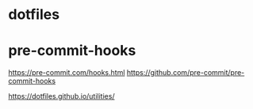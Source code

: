 # dotfiles
# pre-commit-hooks
https://pre-commit.com/hooks.html
https://github.com/pre-commit/pre-commit-hooks

https://dotfiles.github.io/utilities/

